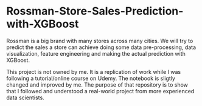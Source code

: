 # Rossman-Store-Sales-Prediction-with-XGBoost

Rossman is a big brand with many stores across many cities. We will try to predict the sales a store can achieve doing some data pre-processing, data visualization,
feature engineering and making the actual prediction with XGBoost.

This project is not owned by me. It is a replication of work while I was following a tutorial/online course on Udemy. The notebook is sligtly changed and improved by me.
The purpose of that repository is to show that I followed and understood a real-world project from more experienced data scientists.
